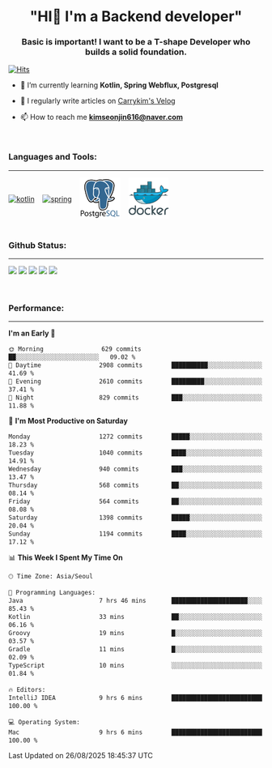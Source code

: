 <h1 align="center">"HI👋 I'm a Backend developer" </h1>
<h3 align="center">Basic is important! I want to be a T-shape Developer who builds a solid foundation.</h3>

[![Hits](https://hits.seeyoufarm.com/api/count/incr/badge.svg?url=https%3A%2F%2Fgithub.com%2Fgimseonjin&count_bg=%2318BFE5&title_bg=%23555555&icon=ko-fi.svg&icon_color=%23E7E7E7&title=hits&edge_flat=false)](https://hits.seeyoufarm.com)

- 🌱 I’m currently learning **Kotlin, Spring Webflux, Postgresql**

- 📝 I regularly write articles on [Carrykim's Velog](https://velog.io/@carrykim)

- 📫 How to reach me **kimseonjin616@naver.com**

<br/>

<h3 align="left">Languages and Tools:</h3>

***

<div style="display: flex; flex-wrap: wrap; gap: 1rem; justify-content: start; align-items: center;">
  <a href="https://kotlinlang.org" target="_blank" rel="noreferrer">
    <img src="https://www.vectorlogo.zone/logos/kotlinlang/kotlinlang-icon.svg" alt="kotlin" style="width: 80px; height: 80px;">
  </a>
  <a href="https://spring.io/" target="_blank" rel="noreferrer">
    <img src="https://www.vectorlogo.zone/logos/springio/springio-icon.svg" alt="spring" style="width: 80px; height: 80px;">
  </a>
  <a href="https://www.postgresql.org" target="_blank" rel="noreferrer">
    <img src="https://raw.githubusercontent.com/devicons/devicon/master/icons/postgresql/postgresql-original-wordmark.svg" alt="postgresql" style="width: 80px; height: 80px;">
  </a>
  <a href="https://www.docker.com/" target="_blank" rel="noreferrer">
    <img src="https://raw.githubusercontent.com/devicons/devicon/master/icons/docker/docker-original-wordmark.svg" alt="docker" style="width: 80px; height: 80px;">
  </a>
</div>


<br/>

<h3 align="left">Github Status:</h3>

***

![](http://github-profile-summary-cards.vercel.app/api/cards/profile-details?username=gimseonjin&theme=nord_bright)
![](http://github-profile-summary-cards.vercel.app/api/cards/repos-per-language?username=gimseonjin&theme=nord_bright)
![](http://github-profile-summary-cards.vercel.app/api/cards/most-commit-language?username=gimseonjin&theme=nord_bright)
![](http://github-profile-summary-cards.vercel.app/api/cards/stats?username=gimseonjin&theme=nord_bright)
![](http://github-profile-summary-cards.vercel.app/api/cards/productive-time?username=gimseonjin&theme=nord_bright&utcOffset=8)


<br/>

<h3 align="left">Performance:</h3>

***

<!--START_SECTION:waka-->
**I'm an Early 🐤** 

```text
🌞 Morning                629 commits         ██░░░░░░░░░░░░░░░░░░░░░░░   09.02 % 
🌆 Daytime                2908 commits        ██████████░░░░░░░░░░░░░░░   41.69 % 
🌃 Evening                2610 commits        █████████░░░░░░░░░░░░░░░░   37.41 % 
🌙 Night                  829 commits         ███░░░░░░░░░░░░░░░░░░░░░░   11.88 % 
```
📅 **I'm Most Productive on Saturday** 

```text
Monday                   1272 commits        █████░░░░░░░░░░░░░░░░░░░░   18.23 % 
Tuesday                  1040 commits        ████░░░░░░░░░░░░░░░░░░░░░   14.91 % 
Wednesday                940 commits         ███░░░░░░░░░░░░░░░░░░░░░░   13.47 % 
Thursday                 568 commits         ██░░░░░░░░░░░░░░░░░░░░░░░   08.14 % 
Friday                   564 commits         ██░░░░░░░░░░░░░░░░░░░░░░░   08.08 % 
Saturday                 1398 commits        █████░░░░░░░░░░░░░░░░░░░░   20.04 % 
Sunday                   1194 commits        ████░░░░░░░░░░░░░░░░░░░░░   17.12 % 
```


📊 **This Week I Spent My Time On** 

```text
🕑︎ Time Zone: Asia/Seoul

💬 Programming Languages: 
Java                     7 hrs 46 mins       █████████████████████░░░░   85.43 % 
Kotlin                   33 mins             ██░░░░░░░░░░░░░░░░░░░░░░░   06.16 % 
Groovy                   19 mins             █░░░░░░░░░░░░░░░░░░░░░░░░   03.57 % 
Gradle                   11 mins             █░░░░░░░░░░░░░░░░░░░░░░░░   02.09 % 
TypeScript               10 mins             ░░░░░░░░░░░░░░░░░░░░░░░░░   01.84 % 

🔥 Editors: 
IntelliJ IDEA            9 hrs 6 mins        █████████████████████████   100.00 % 

💻 Operating System: 
Mac                      9 hrs 6 mins        █████████████████████████   100.00 % 
```


 Last Updated on 26/08/2025 18:45:37 UTC
<!--END_SECTION:waka-->

<div align="center">
  
